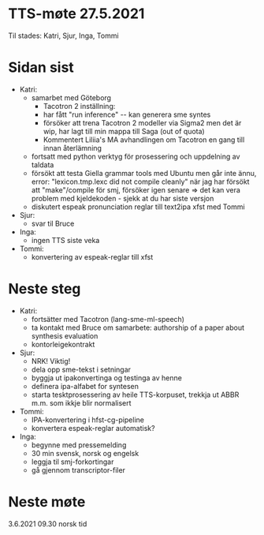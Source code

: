 # TTS-møte 27.5.2021

Til stades: Katri, Sjur, Inga, Tommi

# Sidan sist

- Katri:
    - samarbet med Göteborg
        - Tacotron 2 inställning: 
        - har fått "run inference" -- kan generera sme syntes
        - försöker att trena Tacotron 2 modeller via Sigma2 men det är wip, har lagt till min mappa till Saga (out of quota)
        - Kommentert Liliia's MA avhandlingen om Tacotron en gang till innan återlämning
    - fortsatt med python verktyg för prosessering och uppdelning av taldata
    - försökt att testa Giella grammar tools med Ubuntu men går inte ännu, error: "lexicon.tmp.lexc did not compile cleanly" när jag har försökt att "make"/compile för smj, försöker igen senare ⇒ det kan vera problem med kjeldekoden - sjekk at du har siste versjon 
    - diskutert espeak pronunciation reglar till text2ipa xfst med Tommi
- Sjur:
    - svar til Bruce
- Inga:
    - ingen TTS siste veka
- Tommi:
    - konvertering av espeak-reglar till xfst

# Neste steg
- Katri:
    - fortsätter med Tacotron (lang-sme-ml-speech)
    - ta kontakt med Bruce om samarbete: authorship of a paper about synthesis evaluation
    - kontorleigekontrakt
- Sjur:
    - NRK! Viktig!
    - dela opp sme-tekst i setningar
    - byggja ut ipakonvertinga og testinga av henne
    - definera ipa-alfabet for syntesen
    - starta tesktprosessering av heile TTS-korpuset, trekkja ut ABBR m.m. som ikkje blir normalisert
- Tommi:
    - IPA-konvertering i hfst-cg-pipeline
    - konvertera espeak-reglar automatisk?
- Inga:
    - begynne med pressemelding
    - 30 min svensk, norsk og engelsk
    - leggja til smj-forkortingar
    - gå gjennom transcriptor-filer

# Neste møte

3.6.2021 09.30 norsk tid
